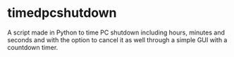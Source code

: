 # timedpcshutdown
A script made in Python to time PC shutdown including hours, minutes and seconds and with the option to cancel it as well through a simple GUI with a countdown timer.
